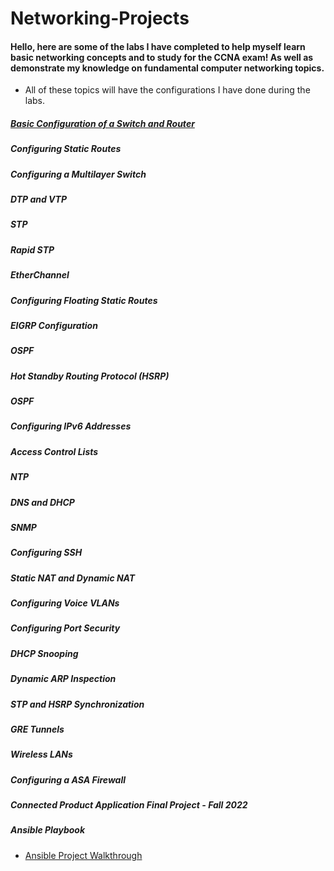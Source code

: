 # Networking-Projects
#### Hello, here are some of the labs I have completed to help myself learn basic networking concepts and to study for the CCNA exam! As well as demonstrate my knowledge on fundamental computer networking topics. 
- All of these topics will have the configurations I have done during the labs. 


##### [Basic Configuration of a Switch and Router](https://github.com/sammiet03/Networking-Projects/blob/main/Basic%20Configuration%20of%20a%20Switch%20and%20Router/Basic%20Configuration%20of%20a%20Switch%20and%20Router.md)


##### Configuring Static Routes


##### Configuring a Multilayer Switch


##### DTP and VTP


##### STP


##### Rapid STP



##### EtherChannel 


##### Configuring Floating Static Routes


##### EIGRP Configuration 


##### OSPF 

##### Hot Standby Routing Protocol (HSRP)

##### OSPF 

##### Configuring IPv6 Addresses 

##### Access Control Lists 

##### NTP


##### DNS and DHCP

##### SNMP

##### Configuring SSH

##### Static NAT and Dynamic NAT


##### Configuring Voice VLANs 

##### Configuring Port Security 

##### DHCP Snooping 

##### Dynamic ARP Inspection 

##### STP and HSRP Synchronization 


##### GRE Tunnels 

##### Wireless LANs

##### Configuring a ASA Firewall 

##### Connected Product Application Final Project - Fall 2022 


##### Ansible Playbook 
- [Ansible Project Walkthrough](https://github.com/sammiet03/Networking-Projects/blob/main/Ansible/Ansible%20Playbook.md)

